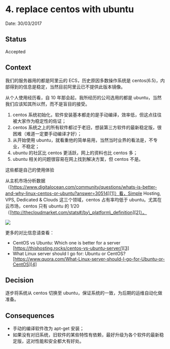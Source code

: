 # 4. replace centos with ubuntu

Date: 30/03/2017

## Status

Accepted

## Context

 我们的服务器用的都是阿里云的 ECS，历史原因多数操作系统是 centos(6.5)，内部得到的信息是稳定，当然目前阿里云已不提供此版本镜像。

从个人使用经历看，自 10 年那会起，我所经历的公司选用的都是 ubuntu，当然我们应该知其所以然，而不是盲目的接受。

1. centos 系统初始化，软件安装基本都走的是手动编译，效率低，但这点往往被大家作为稳定性的佐证；
2. centos 系统之上的所有软件都过于老旧，想装第三方软件的最新稳定版，很困难（难道一定要手动编译才好）；
3. 从开始使用 ubuntu，就看重他的简单易用，当然当时业界的看法是，不专业，不稳定；
4. ubuntu 的社区比 centos 更活跃，网上的资料也比 centos 多；
5. ubuntu 相关的问题很容易在网上找到解决方案，但 centos 不是。

这些都是自己的使用体验

从主机市场分析数据（[https://www.digitalocean.com/community/questions/whats-is-better-and-why-linux-centos-or-ubuntu?answer=30514][1]）看，Simple Hosting, VPS, Dedicated & Clouds 这三个领域，centos 占有率均低于 ubuntu。尤其在云市场，centos 只有 ubuntu 的 1/20（[http://thecloudmarket.com/stats#/by\_platform\_definition][2]）。

![][image-1]

更多的对比信息请查看：

* CentOS vs Ubuntu: Which one is better for a server [https://thishosting.rocks/centos-vs-ubuntu-server/][3]
* What Linux server should I go for: Ubuntu or CentOS? [https://www.quora.com/What-Linux-server-should-I-go-for-Ubuntu-or-CentOS][4]

## Decision

逐步将系统从 centos 切换至 ubuntu，保证系统的一致，为后期的运维自动化做准备。

## Consequences

* 手动的编译软件改为 apt-get 安装；
* 如果没有对旧系统，旧软件的某些特性有依赖，最好升级为各个软件的最新稳定版，这对性能和安全都大有好处。

[1]:	https://www.digitalocean.com/community/questions/whats-is-better-and-why-linux-centos-or-ubuntu?answer=30514
[2]:	http://thecloudmarket.com/stats#/by_platform_definition
[3]:	https://thishosting.rocks/centos-vs-ubuntu-server/
[4]:	https://www.quora.com/What-Linux-server-should-I-go-for-Ubuntu-or-CentOS

[image-1]:	files/centos-vs-ubuntu-in-clouds.png